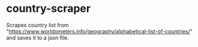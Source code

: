 # country-scraper

Scrapes country list from "https://www.worldometers.info/geography/alphabetical-list-of-countries/" and saves it to a json file.
